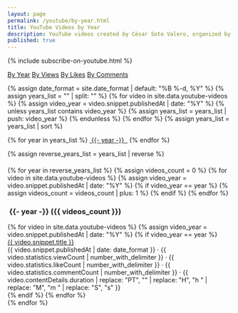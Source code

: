 ```yaml
---
layout: page
permalink: /youtube/by-year.html
title: YouTube Videos by Year
description: YouTube videos created by César Soto Valero, organized by year.
published: true
---
```


{% include subscribe-on-youtube.html %}

<!-- Buttons for ordering YouTube videos -->
<div class="list-filters">
    <a href="/youtube/by-year.html" class="list-filter">By Year</a>
    <a href="/youtube/by-views.html" class="list-filter">By Views</a>
    <a href="/youtube/by-likes.html" class="list-filter">By Likes</a>
    <a href="/youtube/by-comments.html" class="list-filter">By Comments</a>
</div>

{% assign date_format = site.date_format | default: "%B %-d, %Y" %}
{% assign years_list = "" | split: "" %}
{% for video in site.data.youtube-videos %}
{% assign video_year = video.snippet.publishedAt | date: "%Y" %}
{% unless years_list contains video_year %}
{% assign years_list = years_list | push: video_year %}
{% endunless %}
{% endfor %}
{% assign years_list = years_list | sort %}

<!-- Years cloud -->
<div class="tag-list">
     {% for year in years_list %}
     <a href="#{{- year -}}" class="btn btn-primary tag-btn"><i class="fas fa-calendar-days" aria-hidden="true"></i>&nbsp;{{- year -}} &nbsp;</a>
     {% endfor %}
</div>

{% assign reverse_years_list = years_list | reverse %}

<div id="full-tags-list" style="margin-top: 20px;">
     {% for year in reverse_years_list %}
     {% assign videos_count = 0 %}
     {% for video in site.data.youtube-videos %}
          {% assign video_year = video.snippet.publishedAt | date: "%Y" %}
          {% if video_year == year %}
                {% assign videos_count = videos_count | plus: 1 %}
          {% endif %}
     {% endfor %}
     <h3 id="{{- year -}}" class="linked-section">
          <i class="fas fa-calendar-days" aria-hidden="true"></i>
          &nbsp;{{- year -}}&nbsp;({{ videos_count }})
     </h3>
     <div class="post-list">
          {% for video in site.data.youtube-videos %}
          {% assign video_year = video.snippet.publishedAt | date: "%Y" %}
          {% if video_year == year %}
          <div class="tag-entry">
                <a href="https://www.youtube.com/watch?v={{ video.id }}" target="_blank">{{ video.snippet.title }}</a>
                <div class="entry-date">
                     <time datetime="{{ video.snippet.publishedAt }}">{{ video.snippet.publishedAt | date: date_format }}</time>
                     <span class="post-stats">
                          · <i class="fas fa-eye"></i> {{ video.statistics.viewCount | number_with_delimiter }}
                          · <i class="fas fa-thumbs-up"></i> {{ video.statistics.likeCount | number_with_delimiter }}
                          · <i class="fas fa-comment"></i> {{ video.statistics.commentCount | number_with_delimiter }}
                          · <i class="fas fa-clock"></i> {{ video.contentDetails.duration | replace: "PT", "" | replace: "H", "h " | replace: "M", "m " | replace: "S", "s" }}
                     </span>
                </div>
          </div>
          {% endif %}
          {% endfor %}
     </div>
     {% endfor %}
</div>
